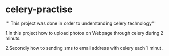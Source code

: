 # celery-practise

''' This project was done in order to understanding celery technology'''

1.In this project how to upload photos on Webpage through celery during 2 minuts.

2.Secondly how to sending sms to email address with celery each 1 minut .
 